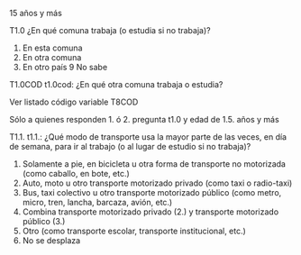 
15 años y más

T1.0 ¿En qué comuna trabaja (o estudia si no trabaja)?

1. En esta comuna
2. En otra comuna
3. En otro país
9 No sabe

T1.0COD t1.0cod: ¿En qué otra comuna trabaja o estudia?

Ver listado código variable T8COD

Sólo a quienes responden 1. ó 2. pregunta t1.0 y edad de 1.5. años y más

T1.1. t1.1.: ¿Qué modo de transporte usa la mayor parte de las veces, en día de semana, para ir al
trabajo (o al lugar de estudio si no trabaja)?

1. Solamente a pie, en bicicleta u otra forma de transporte no motorizada (como caballo,
en bote, etc.)
2. Auto, moto u otro transporte motorizado privado (como taxi o radio-taxi)
3. Bus, taxi colectivo u otro transporte motorizado público (como metro, micro, tren,
lancha, barcaza, avión, etc.)
4. Combina transporte motorizado privado (2.) y transporte motorizado público (3.)
5. Otro (como transporte escolar, transporte institucional, etc.)
6. No se desplaza
